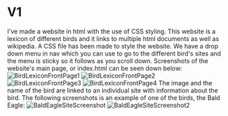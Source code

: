 # V1
I've made a website in html with the use of CSS styling. This website is a lexicon of different birds and it links to multiple html documents as well as wikipedia. A CSS file has been made to style the website. We have a drop down menu in nav which you can use to go to the different bird's sites and the menu is sticky so it follows as you scroll down. Screenshots of the website's main page, or index.html can be seen down below:
![BirdLexiconFrontPage1](https://user-images.githubusercontent.com/62332972/78132658-6c6a4980-741d-11ea-80d7-c1b829011c85.JPG)
![BirdLexiconFrontPage2](https://user-images.githubusercontent.com/62332972/78132695-7d1abf80-741d-11ea-922b-10fe0b905883.JPG)
![BirdLexiconFrontPage3](https://user-images.githubusercontent.com/62332972/78132708-8441cd80-741d-11ea-9eee-e005f40c3605.JPG)
![BirdLexiconFrontPage4](https://user-images.githubusercontent.com/62332972/78132722-8a37ae80-741d-11ea-886f-023470ac1dbc.JPG)
The image and the name of the bird are linked to an individual site with information about the bird. The following screenshots is an example of one of the birds, the Bald Eagle:
![BaldEagleSiteScreenshot](https://user-images.githubusercontent.com/62332972/78132744-91f75300-741d-11ea-84d2-d20c9a0e8dc0.JPG)
![BaldEagleSiteScreenshot2](https://user-images.githubusercontent.com/62332972/78132801-a50a2300-741d-11ea-9ca8-72827c540baf.JPG)


